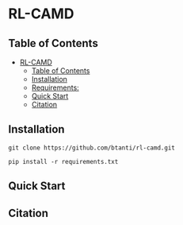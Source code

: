 # RL-CAMD

## Table of Contents

- [RL-CAMD](#rl-camd)
  - [Table of Contents](#table-of-contents)
  - [Installation](#installation)
  - [Requirements:](#requirements)
  - [Quick Start](#quick-start)
  - [Citation](#citation)

## Installation

`git clone https://github.com/btanti/rl-camd.git`

`pip install -r requirements.txt`

## Quick Start

## Citation
